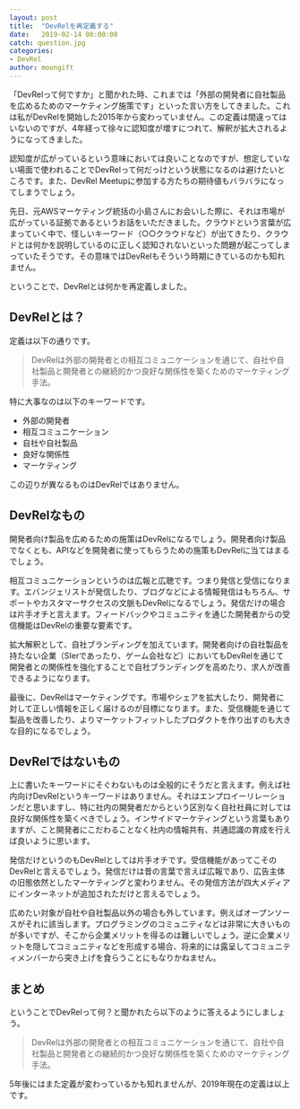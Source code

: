 ```yaml
---
layout: post
title:  "DevRelを再定義する"
date:   2019-02-14 00:00:00
catch: question.jpg
categories:
- DevRel
author: moongift
---
```


「DevRelって何ですか」と聞かれた時、これまでは「外部の開発者に自社製品を広めるためのマーケティング施策です」といった言い方をしてきました。これは私がDevRelを開始した2015年から変わっていません。この定義は間違ってはいないのですが、4年経って徐々に認知度が増すにつれて、解釈が拡大されるようになってきました。

認知度が広がっているという意味においては良いことなのですが、想定していない場面で使われることでDevRelって何だっけという状態になるのは避けたいところです。また、DevRel Meetupに参加する方たちの期待値もバラバラになってしまうでしょう。

先日、元AWSマーケティング統括の小島さんにお会いした際に、それは市場が広がっている証拠であるというお話をいただきました。クラウドという言葉が広まっていく中で、怪しいキーワード（○○クラウドなど）が出てきたり、クラウドとは何かを説明しているのに正しく認知されないといった問題が起こってしまっていたそうです。その意味ではDevRelもそういう時期にきているのかも知れません。

ということで、DevRelとは何かを再定義しました。

## DevRelとは？

定義は以下の通りです。

> DevRelは外部の開発者との相互コミュニケーションを通じて、自社や自社製品と開発者との継続的かつ良好な関係性を築くためのマーケティング手法。

特に大事なのは以下のキーワードです。

- 外部の開発者
- 相互コミュニケーション
- 自社や自社製品
- 良好な関係性
- マーケティング

この辺りが異なるものはDevRelではありません。

## DevRelなもの

開発者向け製品を広めるための施策はDevRelになるでしょう。開発者向け製品でなくとも、APIなどを開発者に使ってもらうための施策もDevRelに当てはまるでしょう。

相互コミュニケーションというのは広報と広聴です。つまり発信と受信になります。エバンジェリストが発信したり、ブログなどによる情報発信はもちろん、サポートやカスタマーサクセスの文脈もDevRelになるでしょう。発信だけの場合は片手オチと言えます。フィードバックやコミュニティを通じた開発者からの受信機能はDevRelの重要な要素です。

拡大解釈として、自社ブランディングを加えています。開発者向けの自社製品を持たない企業（SIerであったり、ゲーム会社など）においてもDevRelを通じて開発者との関係性を強化することで自社ブランディングを高めたり、求人が改善できるようになります。

最後に、DevRelはマーケティングです。市場やシェアを拡大したり、開発者に対して正しい情報を正しく届けるのが目標になります。また、受信機能を通じて製品を改善したり、よりマーケットフィットしたプロダクトを作り出すのも大きな目的になるでしょう。

## DevRelではないもの

上に書いたキーワードにそぐわないものは全般的にそうだと言えます。例えば社内向けDevRelというキーワードはありません。それはエンプロイーリレーションだと思いますし、特に社内の開発者だからという区別なく自社社員に対しては良好な関係性を築くべきでしょう。インサイドマーケティングという言葉もありますが、こと開発者にこだわることなく社内の情報共有、共通認識の育成を行えば良いように思います。

発信だけというのもDevRelとしては片手オチです。受信機能があってこそのDevRelと言えるでしょう。発信だけは昔の言葉で言えば広報であり、広告主体の旧態依然としたマーケティングと変わりません。その発信方法が四大メディアにインターネットが追加されただけと言えるでしょう。

広めたい対象が自社や自社製品以外の場合も外しています。例えばオープンソースがそれに該当します。プログラミングのコミュニティなどは非常に大きいものが多いですが、そこから企業メリットを得るのは難しいでしょう。逆に企業メリットを隠してコミュニティなどを形成する場合、将来的には露呈してコミュニティメンバーから突き上げを食らうことにもなりかねません。

## まとめ

ということでDevRelって何？と聞かれたら以下のように答えるようにしましょう。

> DevRelは外部の開発者との相互コミュニケーションを通じて、自社や自社製品と開発者との継続的かつ良好な関係性を築くためのマーケティング手法。

5年後にはまた定義が変わっているかも知れませんが、2019年現在の定義は以上です。
